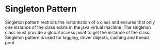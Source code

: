 # Singleton Pattern

<p>Singleton pattern restricts the instantiation of a class and ensures that only one instance of the class exists in the java virtual machine. The singleton class must provide a global access point to get the instance of the class.
Singleton pattern is used for logging, driver objects, caching and thread pool.</p>

